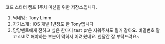 코드 스타터 캠프 1주차 미션을 위한 저장소입니다.

1. 닉네임 : Tony Limm
2. 자기소개 : iOS 개발 1년정도 한 Tony입니다
3. 담당멘토에게 전하고 싶은 한마디
  test pr은 지워주셔도 될거 같아요.
  비밀번호 말고 ssh로 해야하는 부분이 막혀서 어려웠네요.
  한달간 잘 부탁드려요~
